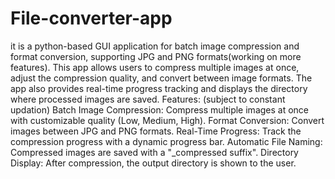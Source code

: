 # File-converter-app

it is a python-based GUI application for batch image compression and format conversion, supporting JPG and PNG formats(working on more features). This app allows users to compress multiple images at once, adjust the compression quality, and convert between image formats. The app also provides real-time progress tracking and displays the directory where processed images are saved.
Features: (subject to constant updation)
Batch Image Compression: Compress multiple images at once with customizable quality (Low, Medium, High).
Format Conversion: Convert images between JPG and PNG formats.
Real-Time Progress: Track the compression progress with a dynamic progress bar.
Automatic File Naming: Compressed images are saved with a "_compressed suffix".
Directory Display: After compression, the output directory is shown to the user.
